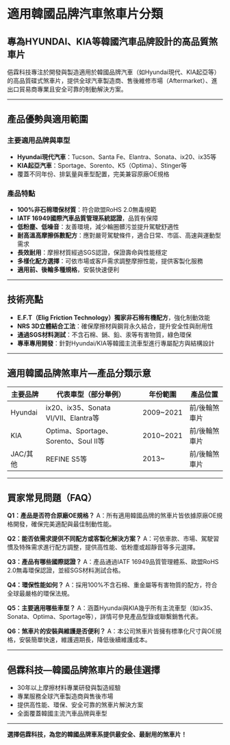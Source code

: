 # 適用韓國品牌汽車煞車片分類

## 專為HYUNDAI、KIA等韓國汽車品牌設計的高品質煞車片

俋霖科技專注於開發與製造適用於韓國品牌汽車（如Hyundai現代、KIA起亞等）的高品質碟式煞車片，提供全球汽車製造商、售後維修市場（Aftermarket）、進出口貿易商專業且安全可靠的制動解決方案。

---

## 產品優勢與適用範圍

### 主要適用品牌與車型
- **Hyundai現代汽車**：Tucson、Santa Fe、Elantra、Sonata、ix20、ix35等
- **KIA起亞汽車**：Sportage、Sorento、K5（Optima）、Stinger等
- 覆蓋不同年份、排氣量與車型配置，完美兼容原廠OE規格

### 產品特點
- **100%非石棉環保材質**：符合歐盟RoHS 2.0無毒規範
- **IATF 16949國際汽車品質管理系統認證**，品質有保障
- **低粉塵、低噪音**：友善環境，減少輪圈髒污並提升駕駛舒適性
- **耐高溫高摩擦係數配方**：應對嚴苛駕駛條件，適合日常、市區、高速與運動型需求
- **長效耐用**：摩擦材質經過SGS認證，保證壽命與性能穩定
- **多樣化配方選擇**：可依市場或客戶需求調整摩擦性能，提供客製化服務
- **適用前、後輪多種規格**，安裝快速便利

---

## 技術亮點

- **E.F.T（Elig Friction Technology）獨家非石棉有機配方**，強化制動效能
- **NRS 3D立體結合工法**：確保摩擦材與鋼背永久結合，提升安全性與耐用性
- **通過SGS材料測試**：不含石棉、鎘、鉛、汞等有害物質，綠色環保
- **專車專用開發**：針對Hyundai/KIA等韓國主流車型進行專屬配方與結構設計

---

## 適用韓國品牌煞車片—產品分類示意

| 主要品牌  | 代表車型（部分舉例）                    | 年份範圍         | 產品位置   |
|-----------|----------------------------------------|------------------|------------|
| Hyundai   | ix20、ix35、Sonata VI/VII、Elantra等   | 2009~2021        | 前/後輪煞車片 |
| KIA       | Optima、Sportage、Sorento、Soul II等   | 2010~2021        | 前/後輪煞車片 |
| JAC/其他  | REFINE S5等                            | 2013~            | 前/後輪煞車片 |

---

## 買家常見問題（FAQ）

**Q1：產品是否符合原廠OE規格？**
A：所有適用韓國品牌的煞車片皆依據原廠OE規格開發，確保完美適配與最佳制動性能。

**Q2：能否依需求提供不同配方或客製化解決方案？**
A：可依車款、市場、駕駛習慣及特殊需求進行配方調整，提供高性能、低粉塵或超靜音等多元選擇。

**Q3：產品有哪些國際認證？**
A：產品通過IATF 16949品質管理體系、歐盟RoHS 2.0無毒環保認證，並經SGS材料測試合格。

**Q4：環保性能如何？**
A：採用100%不含石棉、重金屬等有害物質的配方，符合全球最嚴格的環保法規。

**Q5：主要適用哪些車型？**
A：涵蓋Hyundai與KIA幾乎所有主流車型（如ix35、Sonata、Optima、Sportage等），詳情可參見產品型錄或聯繫銷售代表。

**Q6：煞車片的安裝與維護是否便利？**
A：本公司煞車片皆擁有標準化尺寸與OE規格，安裝簡單快速，維護週期長，降低後續維護成本。

---

## 俋霖科技—韓國品牌煞車片的最佳選擇

- 30年以上摩擦材料專業研發與製造經驗
- 專業服務全球汽車製造商與售後市場
- 提供高性能、環保、安全可靠的煞車片解決方案
- 全面覆蓋韓國主流汽車品牌與車型

---

**選擇俋霖科技，為您的韓國品牌車系提供最安全、最耐用的煞車片！**
